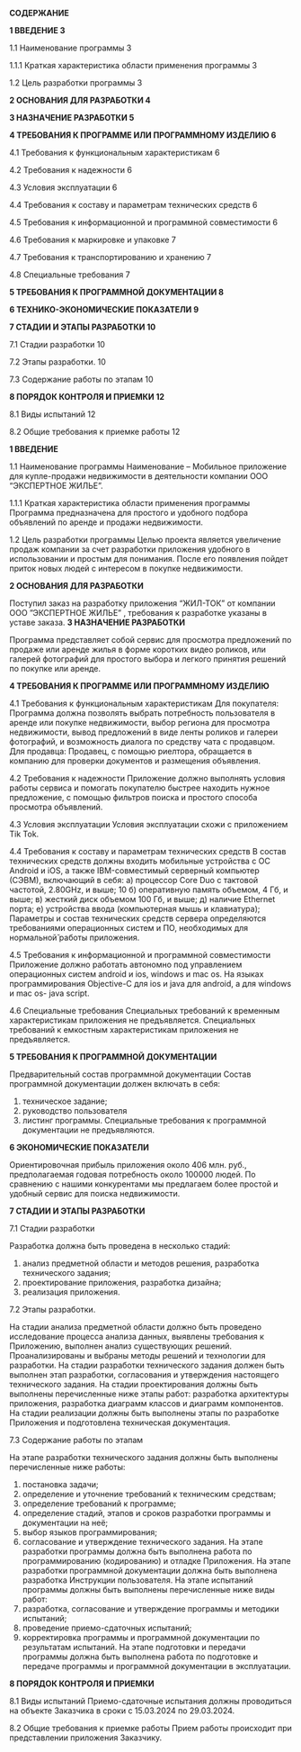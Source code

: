 **СОДЕРЖАНИЕ**


**1	ВВЕДЕНИЕ	3**


1.1	Наименование программы	3

1.1.1	Краткая характеристика области применения программы	3

1.2	Цель разработки программы	3

**2	ОСНОВАНИЯ ДЛЯ РАЗРАБОТКИ	4**


**3	НАЗНАЧЕНИЕ РАЗРАБОТКИ	5**


**4	ТРЕБОВАНИЯ К ПРОГРАММЕ ИЛИ ПРОГРАММНОМУ ИЗДЕЛИЮ	6**


4.1	Требования к функциональным характеристикам	6

4.2	Требования к надежности	6

4.3	Условия эксплуатации	6

4.4	Требования к составу и параметрам технических средств	6

4.5	Требования к информационной и программной совместимости	6

4.6	Требования к маркировке и упаковке	7

4.7	Требования к транспортированию и хранению	7

4.8	Специальные требования	7

**5	ТРЕБОВАНИЯ К ПРОГРАММНОЙ ДОКУМЕНТАЦИИ	8**


**6	ТЕХНИКО-ЭКОНОМИЧЕСКИЕ ПОКАЗАТЕЛИ	9**


**7	СТАДИИ И ЭТАПЫ РАЗРАБОТКИ	10**


7.1	Стадии разработки	10

7.2	Этапы разработки.	10

7.3	Содержание работы по этапам	10

**8	ПОРЯДОК КОНТРОЛЯ И ПРИЕМКИ	12**


8.1	Виды испытаний	12

8.2	Общие требования к приемке работы	12
 
**1	ВВЕДЕНИЕ**



1.1	Наименование программы
Наименование – Мобильное приложение для купле-продажи недвижимости в деятельности компании ООО “ЭКСПЕРТНОЕ ЖИЛЬЕ”.

1.1.1	Краткая характеристика области применения программы
Программа предназначена для простого и удобного подбора объявлений по аренде и продажи недвижимости.

1.2	Цель разработки программы
Целью проекта является увеличение продаж компании за счет разработки приложения удобного в использовании и простым для понимания. После его появления пойдет приток новых людей с интересом в покупке недвижимости.

**2	ОСНОВАНИЯ ДЛЯ РАЗРАБОТКИ**



Поступил заказ на разработку приложения “ЖИЛ-ТОК” от компании ООО ”ЭКСПЕРТНОЕ ЖИЛЬЕ” , требования к разработке указаны в уставе заказа.
**3	НАЗНАЧЕНИЕ РАЗРАБОТКИ**



Программа представляет собой сервис для просмотра предложений по продаже или аренде жилья в форме коротких видео роликов, или галерей фотографий для простого выбора и легкого принятия решений по покупке или аренде. 

**4	ТРЕБОВАНИЯ К ПРОГРАММЕ ИЛИ ПРОГРАММНОМУ ИЗДЕЛИЮ**



4.1	Требования к функциональным характеристикам
Для покупателя:
Программа должна позволять выбрать потребность пользователя в аренде или покупке недвижимости, выбор региона для просмотра недвижимости, вывод предложений в виде ленты роликов и галереи фотографий, и возможность диалога по средству чата с продавцом.
Для продавца:
Продавец, с помощью риелтора, обращается в компанию для проверки документов и размещения объявления.

4.2	Требования к надежности
Приложение должно выполнять условия работы сервиса и помогать покупателю быстрее находить нужное предложение, с помощью фильтров поиска и простого способа просмотра объявлений.

4.3	Условия эксплуатации
Условия эксплуатации схожи с приложением Tik Tok.

4.4	Требования к составу и параметрам технических средств
В состав технических средств должны входить мобильные устройства с ОС Android и iOS, а также IBM-совместимый серверный компьютер (СЭВМ), включающий в себя: а) процессор Core Duo с тактовой частотой, 2.80GHz, и выше; 10 б) оперативную память объемом, 4 Гб, и выше; в) жесткий диск объемом 100 Гб, и выше; д) наличие Ethernet порта; е) устройства ввода (компьютерная мышь и клавиатура); Параметры и состав технических средств сервера определяются требованиями операционных систем и ПО, необходимых для нормальной̆ работы приложения.

4.5	Требования к информационной и программной совместимости
Приложение должно работать автономно под управлением операционных систем android и ios, windows и mac os. На языках программирования Objective-C для ios и java для android, а для windows и mac os- java script.

4.6	Специальные требования
Специальных требований к временным характеристикам приложения не предъявляется. Специальных требований к емкостным характеристикам приложения не предъявляется.

**5	ТРЕБОВАНИЯ К ПРОГРАММНОЙ ДОКУМЕНТАЦИИ**



Предварительный состав программной документации
Состав программной документации должен включать в себя:
1) техническое задание;
2) руководство пользователя
3) листинг программы.
Специальные требования к программной документации не предъявляются.

**6	ЭКОНОМИЧЕСКИЕ ПОКАЗАТЕЛИ**



Ориентировочная прибыль приложения около 406 млн. руб., предполагаемая годовая потребность около 100000 людей. По сравнению с нашими конкурентами мы предлагаем более простой и удобный сервис для поиска недвижимости. 

**7	СТАДИИ И ЭТАПЫ РАЗРАБОТКИ**



7.1	 Стадии разработки

Разработка должна быть проведена в несколько стадий:
1) анализ предметной области и методов решения, разработка технического
задания;
2) проектирование приложения, разработка дизайна;
3) реализация приложения.

7.2	 Этапы разработки.

На стадии анализа предметной области должно быть проведено исследование
процесса анализа данных, выявлены требования к Приложению, выполнен анализ
существующих решений. Проанализированы и выбраны методы решений и технологии
для разработки. На стадии разработки технического задания должен быть выполнен этап
разработки, согласования и утверждения настоящего технического задания.
На стадии проектирования должны быть выполнены перечисленные ниже этапы
работ: разработка архитектуры приложения, разработка диаграмм классов и диаграмм
компонентов.
На стадии реализации должны быть выполнены этапы по разработке Приложения
и подготовлена техническая документация.

7.3	 Содержание работы по этапам

На этапе разработки технического задания должны быть выполнены
перечисленные ниже работы:
1) постановка задачи;
2) определение и уточнение требований к техническим средствам;
3) определение требований к программе;
4) определение стадий, этапов и сроков разработки программы и документации на
неё;
5) выбор языков программирования;
6) согласование и утверждение технического задания.
На этапе разработки программы должна быть выполнена работа по
программированию (кодированию) и отладке Приложения.
На этапе разработки программной документации должна быть выполнена
разработка Инструкции пользователя.
На этапе испытаний программы должны быть выполнены перечисленные ниже
виды работ:
1) разработка, согласование и утверждение программы и методики испытаний;
2) проведение приемо-сдаточных испытаний;
3) корректировка программы и программной документации по результатам
испытаний.
На этапе подготовки и передачи программы должна быть выполнена работа по
подготовке и передаче программы и программной документации в эксплуатации.

**8	ПОРЯДОК КОНТРОЛЯ И ПРИЕМКИ**



8.1	Виды испытаний
Приемо-сдаточные испытания должны проводиться на объекте Заказчика в сроки
с 15.03.2024 по 29.03.2024.

8.2	Общие требования к приемке работы
Прием работы происходит при представлении приложения Заказчику.
